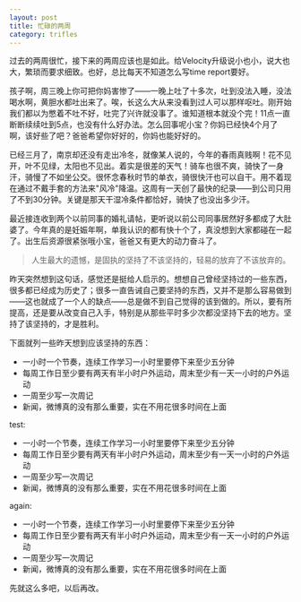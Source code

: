 ```yaml
---
layout: post
title: 忙碌的两周
category: trifles
---
```


过去的两周很忙，接下来的两周应该也是如此。给Velocity升级说小也小，说大也大，繁琐而要求细致。也好，总比每天不知道怎么写time report要好。

孩子啊，周三晚上你可把你妈害惨了——一晚上吐了十多次，吐到没法入睡，没法喝水啊，黄胆水都吐出来了。唉，长这么大从来没看到过人可以那样呕吐。刚开始我们都以为憋着不吐不好，吐完了兴许就没事了。谁知道根本就没个完！11点一直断断续续吐到5点，也没有什么好办法。怎么回事呢小宝？你妈已经快4个月了啊，该好些了吧？爸爸希望你好好的，你妈也能好好的。

已经三月了，南京却还没有走出冷冬，就像某人说的，今年的春雨真贱啊！花不见开，叶不见绿，太阳也不见出。着实是很差的天气！骑车也很不爽，骑快了一身汗，骑慢了不如坐公交。很怀念春秋时节的单衣，骑很快汗也可以自干。用不着现在通过不戴手套的方法来"风冷"降温。这周有一天创了最快的纪录——到公司只用了不到30分钟。关键是那天干湿冷条件都恰好，骑快了也没出多少汗。

最近接连收到两个以前同事的婚礼请帖，更听说以前公司同事居然好多都成了大肚婆了。今年真的是妊娠年啊，单我认识的都有快十个了，真没想到大家都碰在一起了。出生后资源很紧张哦小宝，爸爸又有更大的动力奋斗了。

>人生最大的遗憾，是固执的坚持了不该坚持的，轻易的放弃了不该放弃的。

昨天突然想到这句话，感觉还是挺给人启示的。想想自己曾经坚持过的一些东西，很多都已经成为历史了；很多一直告诫自己要坚持的东西，又并不是那么容易做到——这也就成了一个人的缺点——总是做不到自己觉得的该到做的。所以，要有所提高，还是要从改变自己入手，特别是从那些平时多少次都没坚持下去的地方。坚持了该坚持的，才是胜利。

下面就列一些昨天想到应该坚持的东西：

*  一小时一个节奏，连续工作学习一小时里要停下来至少五分钟
*  每周工作日至少要有两天有半小时户外运动，周末至少有一天一小时的户外运动
*  一周至少写一次周记 
*  新闻，微博真的没有那么重要，实在不用花很多时间在上面

test:

+  一小时一个节奏，连续工作学习一小时里要停下来至少五分钟
+  每周工作日至少要有两天有半小时户外运动，周末至少有一天一小时的户外运动
+  一周至少写一次周记 
+  新闻，微博真的没有那么重要，实在不用花很多时间在上面

again:


-  一小时一个节奏，连续工作学习一小时里要停下来至少五分钟
-  每周工作日至少要有两天有半小时户外运动，周末至少有一天一小时的户外运动
-  一周至少写一次周记 
-  新闻，微博真的没有那么重要，实在不用花很多时间在上面

先就这么多吧，以后再改。



